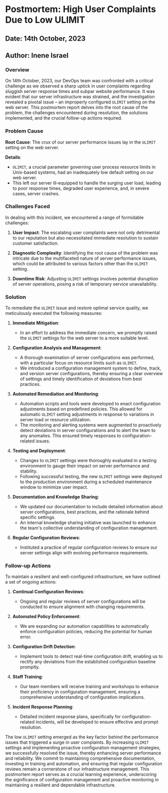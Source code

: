 # Postmortem: High User Complaints Due to Low ULIMIT

## Date: 14th October, 2023
## Author: Inene Israel

### Overview

On 14th October, 2023, our DevOps team was confronted with a critical challenge as we observed a sharp uptick in user complaints regarding sluggish server response times and subpar website performance. It was evident that our server infrastructure was strained, and the investigation revealed a pivotal issue – an improperly configured `ULIMIT` setting on the web server. This postmortem report delves into the root cause of the problem, the challenges encountered during resolution, the solutions implemented, and the crucial follow-up actions required.

### Problem Cause

**Root Cause**: The crux of our server performance issues lay in the `ULIMIT` setting on the web server.

**Details**:
- `ULIMIT`, a crucial parameter governing user process resource limits in Unix-based systems, had an inadequately low default setting on our web server.
- This left our server ill-equipped to handle the surging user load, leading to poor response times, degraded user experience, and, in severe cases, server crashes.

### Challenges Faced

In dealing with this incident, we encountered a range of formidable challenges:

1. **User Impact**: The escalating user complaints were not only detrimental to our reputation but also necessitated immediate resolution to sustain customer satisfaction.

2. **Diagnostic Complexity**: Identifying the root cause of the problem was intricate due to the multifaceted nature of server performance issues, which could be attributed to various factors other than the `ULIMIT` setting.

3. **Downtime Risk**: Adjusting `ULIMIT` settings involves potential disruption of server operations, posing a risk of temporary service unavailability.

### Solution

To remediate the `ULIMIT` issue and restore optimal service quality, we meticulously executed the following measures:

1. **Immediate Mitigation**:
   - In an effort to address the immediate concern, we promptly raised the `ULIMIT` settings for the web server to a more suitable level.

2. **Configuration Analysis and Management**:
   - A thorough examination of server configurations was performed, with a particular focus on resource limits such as `ULIMIT`.
   - We introduced a configuration management system to define, track, and version server configurations, thereby ensuring a clear overview of settings and timely identification of deviations from best practices.

3. **Automated Remediation and Monitoring**:
   - Automation scripts and tools were developed to enact configuration adjustments based on predefined policies. This allowed for automatic `ULIMIT` setting adjustments in response to variations in server load or resource utilization.
   - The monitoring and alerting systems were augmented to proactively detect deviations in server configurations and to alert the team to any anomalies. This ensured timely responses to configuration-related issues.

4. **Testing and Deployment**:
   - Changes to `ULIMIT` settings were thoroughly evaluated in a testing environment to gauge their impact on server performance and stability.
   - Following successful testing, the new `ULIMIT` settings were deployed to the production environment during a scheduled maintenance window to minimize user impact.

5. **Documentation and Knowledge Sharing**:
   - We updated our documentation to include detailed information about server configurations, best practices, and the rationale behind specific settings.
   - An internal knowledge sharing initiative was launched to enhance the team's collective understanding of configuration management.

6. **Regular Configuration Reviews**:
   - Instituted a practice of regular configuration reviews to ensure our server settings align with evolving performance requirements.

### Follow-up Actions

To maintain a resilient and well-configured infrastructure, we have outlined a set of ongoing actions:

1. **Continual Configuration Reviews**:
   - Ongoing and regular reviews of server configurations will be conducted to ensure alignment with changing requirements.

2. **Automated Policy Enforcement**:
   - We are expanding our automation capabilities to automatically enforce configuration policies, reducing the potential for human error.

3. **Configuration Drift Detection**:
   - Implement tools to detect real-time configuration drift, enabling us to rectify any deviations from the established configuration baseline promptly.

4. **Staff Training**:
   - Our team members will receive training and workshops to enhance their proficiency in configuration management, ensuring a comprehensive understanding of configuration implications.

5. **Incident Response Planning**:
   - Detailed incident response plans, specifically for configuration-related incidents, will be developed to ensure effective and prompt resolution.

The low `ULIMIT` setting emerged as the key factor behind the performance issues that triggered a surge in user complaints. By increasing `ULIMIT` settings and implementing proactive configuration management strategies, we successfully resolved the issue, thereby enhancing server performance and reliability. We commit to maintaining comprehensive documentation, investing in training and automation, and ensuring that regular configuration reviews remain a cornerstone of our infrastructure management. This postmortem report serves as a crucial learning experience, underscoring the significance of configuration management and proactive monitoring in maintaining a resilient and dependable infrastructure.
